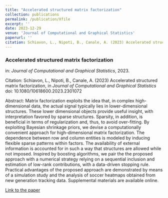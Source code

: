 ```yaml
---
title: "Accelerated structured matrix factorization"
collection: publications
permalink: /publication/Xfile
excerpt: ''
date: 2023-12-29
venue: 'Journal of Computational and Graphical Statistics'
paperurl: ''
citation: Schiavon, L., Nipoti, B., Canale, A. (2023) Accelerated structured matrix factorization, in <i>Journal of Computational and Graphical Statistics</i>, , . doi: 10.1080/10618600.2023.2301072.
---
```



### Accelerated structured matrix factorization
in: _Journal of Computational and Graphical Statistics_, 2023.

Citation: Schiavon, L., Nipoti, B., Canale, A. (2023) Accelerated structured matrix factorization, in <i>Journal of Computational and Graphical Statistics</i> doi: 10.1080/10618600.2023.2301072

Abstract: Matrix factorization exploits the idea that, in complex high-dimensional data, the actual signal typically lies in lower-dimensional structures. These lower dimensional objects provide useful insight, with interpretation favored by sparse structures. Sparsity, in addition, is beneficial in terms of regularization and, thus, to avoid over-fitting. By exploiting Bayesian shrinkage priors, we devise a computationally convenient approach for high-dimensional matrix factorization. The dependence between row and column entities is modeled by inducing flexible sparse patterns within factors. The availability of external information is accounted for in such a way that structures are allowed while not imposed. Inspired by boosting algorithms, we pair the the proposed approach with a numerical strategy relying on a sequential inclusion and estimation of low-rank contributions, with a data-driven stopping rule. Practical advantages of the proposed approach are demonstrated by means of a simulation study and the analysis of soccer heatmaps obtained from new generation tracking data. Supplemental materials are available online.

[Link to the paper]()

